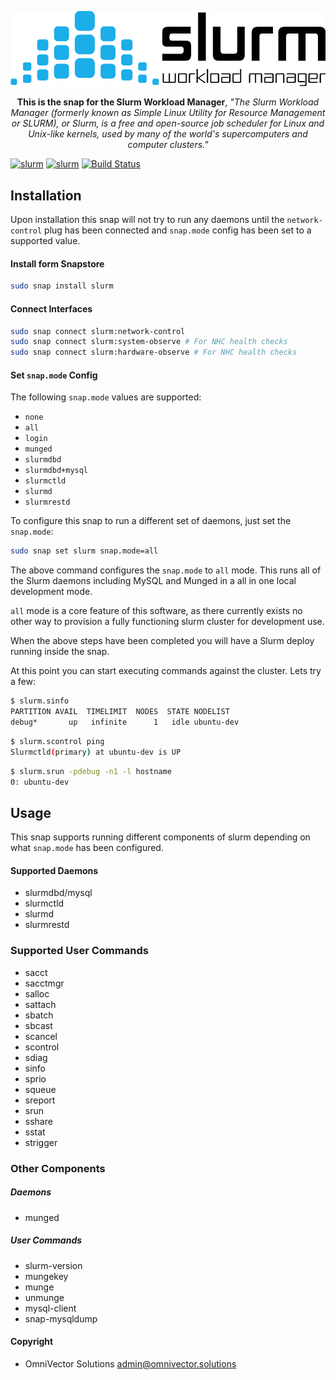 ![alt text](.github/slurm.png)

<p align="center"><b>This is the snap for the Slurm Workload Manager</b>, <i>"The Slurm Workload Manager (formerly known as Simple Linux Utility for Resource Management or SLURM), or Slurm, is a free and open-source job scheduler for Linux and Unix-like kernels, used by many of the world's supercomputers and computer clusters."</i></p>

<!-- Re-add the section below once we have a delivery method -->
<!-- # Install

    sudo snap install slurm

([Don't have snapd installed?](https://snapcraft.io/docs/core/install))

<p align="center">Built & Published with 💝 by <a href="https://www.omnivector.solutions">OmniVector Solutions</a>.</p> -->

[![slurm](https://snapcraft.io//slurm/badge.svg)](https://snapcraft.io/slurm)
[![slurm](https://snapcraft.io//slurm/trending.svg?name=0)](https://snapcraft.io/slurm)
[![Build Status](https://travis-ci.com/omnivector-solutions/snap-slurm.svg?branch=master)](https://travis-ci.com/omnivector-solutions/snap-slurm)

## Installation

Upon installation this snap will not try to run any daemons until the `network-control` plug has been connected and `snap.mode` config has been set to a supported value.

#### Install form Snapstore
```bash
sudo snap install slurm
```

#### Connect Interfaces
```bash
sudo snap connect slurm:network-control
sudo snap connect slurm:system-observe # For NHC health checks
sudo snap connect slurm:hardware-observe # For NHC health checks
```

#### Set `snap.mode` Config
The following `snap.mode` values are supported:
* `none`
* `all`
* `login`
* `munged`
* `slurmdbd`
* `slurmdbd+mysql`
* `slurmctld`
* `slurmd`
* `slurmrestd`

To configure this snap to run a different set of daemons, just set the `snap.mode`:
```bash
sudo snap set slurm snap.mode=all
```
The above command configures the `snap.mode` to `all` mode. This runs all of the Slurm daemons including MySQL and Munged in a all in one local development mode.

`all` mode is a core feature of this software, as there currently exists no other way to provision a fully functioning slurm cluster for development use.

When the above steps have been completed you will have a Slurm deploy running inside the snap.

At this point you can start executing commands against the cluster. Lets try a few:
```bash
$ slurm.sinfo
PARTITION AVAIL  TIMELIMIT  NODES  STATE NODELIST 
debug*       up   infinite      1   idle ubuntu-dev 
```
```bash
$ slurm.scontrol ping
Slurmctld(primary) at ubuntu-dev is UP
```
```bash
$ slurm.srun -pdebug -n1 -l hostname
0: ubuntu-dev
```


## Usage
This snap supports running different components of slurm depending on what `snap.mode` has been configured. 

#### Supported Daemons

* slurmdbd/mysql
* slurmctld
* slurmd
* slurmrestd

### Supported User Commands

* sacct
* sacctmgr
* salloc
* sattach
* sbatch
* sbcast
* scancel
* scontrol
* sdiag
* sinfo
* sprio
* squeue
* sreport
* srun
* sshare
* sstat
* strigger

### Other Components

##### Daemons

* munged

##### User Commands

* slurm-version
* mungekey
* munge
* unmunge
* mysql-client
* snap-mysqldump


#### Copyright
* OmniVector Solutions <admin@omnivector.solutions>
